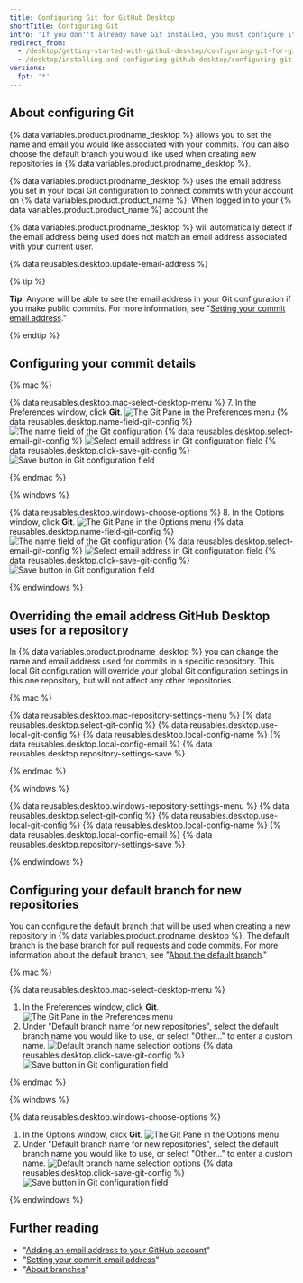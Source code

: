 ```yaml
---
title: Configuring Git for GitHub Desktop
shortTitle: Configuring Git
intro: 'If you don''t already have Git installed, you must configure it before using GitHub Desktop.'
redirect_from:
  - /desktop/getting-started-with-github-desktop/configuring-git-for-github-desktop
  - /desktop/installing-and-configuring-github-desktop/configuring-git-for-github-desktop
versions:
  fpt: '*'
---
```

## About configuring Git

{% data variables.product.prodname_desktop %} allows you to set the name and email you would like associated with your commits. You can also choose the default branch you would like used when creating new repositories in {% data variables.product.prodname_desktop %}.

{% data variables.product.prodname_desktop %} uses the email address you set in your local Git configuration to connect commits with your account on {% data variables.product.product_name %}. When logged in to your {% data variables.product.product_name %} account the

{% data variables.product.prodname_desktop %} will automatically detect if the email address being used does not match an email address associated with your current user.

{% data reusables.desktop.update-email-address %}

{% tip %}

**Tip**: Anyone will be able to see the email address in your Git configuration if you make public commits. For more information, see "[Setting your commit email address](/articles/setting-your-commit-email-address/)."

{% endtip %}

## Configuring your commit details

{% mac %}

{% data reusables.desktop.mac-select-desktop-menu %}
7. In the Preferences window, click **Git**.
  ![The Git Pane in the Preferences menu](/assets/images/help/desktop/mac-select-git-pane.png)
{% data reusables.desktop.name-field-git-config %}
  ![The name field of the Git configuration](/assets/images/help/desktop/mac-name-git-config.png)
{% data reusables.desktop.select-email-git-config %}
  ![Select email address in Git configuration field](/assets/images/help/desktop/mac-email-git-config.png)
{% data reusables.desktop.click-save-git-config %}
  ![Save button in Git configuration field](/assets/images/help/desktop/mac-save-git-config.png)

{% endmac %}

{% windows %}

{% data reusables.desktop.windows-choose-options %}
8. In the Options window, click **Git**.
![The Git Pane in the Options menu](/assets/images/help/desktop/windows-select-git-pane.png)
{% data reusables.desktop.name-field-git-config %}
  ![The name field of the Git configuration](/assets/images/help/desktop/windows-name-git-config.png)
{% data reusables.desktop.select-email-git-config %}
  ![Select email address in Git configuration field](/assets/images/help/desktop/windows-email-git-config.png)
{% data reusables.desktop.click-save-git-config %}
  ![Save button in Git configuration field](/assets/images/help/desktop/windows-save-git-config.png)

{% endwindows %}

## Overriding the email address GitHub Desktop uses for a repository

In {% data variables.product.prodname_desktop %} you can change the name and email address used for commits in a specific repository. This local Git configuration will override your global Git configuration settings in this one repository, but will not affect any other repositories.

{% mac %}

{% data reusables.desktop.mac-repository-settings-menu %}
{% data reusables.desktop.select-git-config %}
{% data reusables.desktop.use-local-git-config %}
{% data reusables.desktop.local-config-name %}
{% data reusables.desktop.local-config-email %}
{% data reusables.desktop.repository-settings-save %}

{% endmac %}

{% windows %}

{% data reusables.desktop.windows-repository-settings-menu %}
{% data reusables.desktop.select-git-config %}
{% data reusables.desktop.use-local-git-config %}
{% data reusables.desktop.local-config-name %}
{% data reusables.desktop.local-config-email %}
{% data reusables.desktop.repository-settings-save %}

{% endwindows %}


## Configuring your default branch for new repositories

You can configure the default branch that will be used when creating a new repository in {% data variables.product.prodname_desktop %}. The default branch is the base branch for pull requests and code commits. For more information about the default branch, see "[About the default branch](/github/collaborating-with-issues-and-pull-requests/about-branches#about-the-default-branch)."

{% mac %}

{% data reusables.desktop.mac-select-desktop-menu %}
1. In the Preferences window, click **Git**.
  ![The Git Pane in the Preferences menu](/assets/images/help/desktop/mac-select-git-pane.png)
1. Under "Default branch name for new repositories", select the default branch name you would like to use, or select "Other..." to enter a custom name.
  ![Default branch name selection options](/assets/images/help/desktop/mac-select-default-branch-name.png)
{% data reusables.desktop.click-save-git-config %}
  ![Save button in Git configuration field](/assets/images/help/desktop/mac-save-git-config.png)

{% endmac %}

{% windows %}

{% data reusables.desktop.windows-choose-options %}
1. In the Options window, click **Git**.
  ![The Git Pane in the Options menu](/assets/images/help/desktop/windows-select-git-pane.png)
1. Under "Default branch name for new repositories", select the default branch name you would like to use, or select "Other..." to enter a custom name.
  ![Default branch name selection options](/assets/images/help/desktop/windows-select-default-branch-name.png)
{% data reusables.desktop.click-save-git-config %}
  ![Save button in Git configuration field](/assets/images/help/desktop/windows-save-git-config.png)

{% endwindows %}

## Further reading

- "[Adding an email address to your GitHub account](/articles/adding-an-email-address-to-your-github-account/)"
- "[Setting your commit email address](/articles/setting-your-commit-email-address/)"
- "[About branches](/github/collaborating-with-issues-and-pull-requests/about-branches)"
